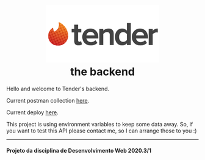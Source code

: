 <h1 align="center">
    <img alt="" src="../frontend/ReactJS/src/assets/tender_logo.png" height="150px" />
    <br>the backend</br>
</h1>

Hello and welcome to Tender's backend.

Current postman collection [here](https://www.getpostman.com/collections/58ca3cec9b7c18ad0105).

Current deploy [here](https://tender-apy.herokuapp.com/api/v1).

This project is using environment variables to keep some data away. So, if you want to test this API please contact me, so I can arrange those to you :)

---

#### Projeto da disciplina de Desenvolvimento Web 2020.3/1
